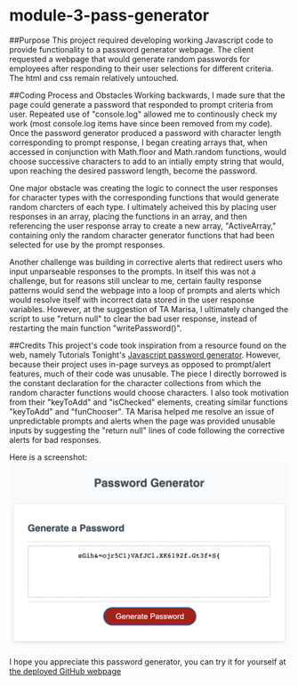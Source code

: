 # module-3-pass-generator

##Purpose
This project required developing working Javascript code to provide functionality to a password generator webpage. The client requested a webpage that would generate random passwords for employees after responding to their user selections for different criteria. The html and css remain relatively untouched.

##Coding Process and Obstacles
Working backwards, I made sure that the page could generate a password that responded to prompt criteria from user. Repeated use of "console.log" allowed me to continously check my work (most console.log items have since been removed from my code). Once the password generator produced a password with character length corresponding to prompt response, I began creating arrays that, when accessed in conjunction with Math.floor and Math.random functions, would choose successive characters to add to an intially empty string that would, upon reaching the desired password length, become the password.

One major obstacle was creating the logic to connect the user responses for character types with the corresponding functions that would generate random charcters of each type. I ultimately acheived this by placing user responses in an array, placing the functions in an array, and then referencing the user response array to create a new array, "ActiveArray," containing only the random character generator functions that had been selected for use by the prompt responses.

Another challenge was building in corrective alerts that redirect users who input unparseable responses to the prompts. In itself this was not a challenge, but for reasons still unclear to me, certain faulty response patterns would send the webpage into a loop of prompts and alerts which would resolve itself with incorrect data stored in the user response variables. However, at the suggestion of TA Marisa, I ultimately changed the script to use "return null" to clear the bad user response, instead of restarting the main function "writePassword()".

##Credits
This project's code took inspiration from a resource found on the web, namely Tutorials Tonight's [Javascript password generator](https://www.tutorialstonight.com/password-generator-in-javascript). However, because their project uses in-page surveys as opposed to prompt/alert features, much of their code was unusable. The piece I directly borrowed is the constant declaration for the character collections from which the random character functions would choose characters. I also took motivation from their "keyToAdd" and "isChecked" elements, creating similar functions "keyToAdd" and "funChooser". TA Marisa helped me resolve an issue of unpredictable prompts and alerts when the page was provided unusable inputs by suggesting the "return null" lines of code following the corrective alerts for bad responses.

Here is a screenshot:
![screenshot of webpage](demo.png)

I hope you appreciate this password generator, you can try it for yourself at [the deployed GitHub webpage](https://briancampbell003.github.io/module-########)

